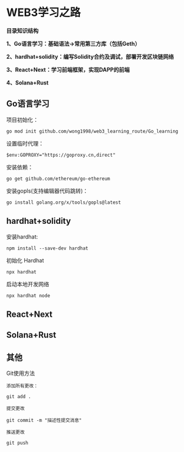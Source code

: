 # WEB3学习之路

**目录知识结构**

**1、Go语言学习：基础语法->常用第三方库（包括Geth）**

**2、hardhat+solidity：编写Solidity合约及调试，部署开发区块链网络**

**3、React+Next：学习前端框架，实现DAPP的前端**

**4、Solana+Rust**



## Go语言学习

项目初始化：

`go mod init github.com/wong1998/web3_learning_route/Go_learning`

设置临时代理：

`$env:GOPROXY="https://goproxy.cn,direct"`

安装依赖：

`go get github.com/ethereum/go-ethereum`

安装gopls(支持编辑器代码跳转)：

`go install golang.org/x/tools/gopls@latest`

## hardhat+solidity

安装hardhat:

`npm install --save-dev hardhat`

初始化 Hardhat

`npx hardhat`

启动本地开发网络

`npx hardhat node`

## React+Next



## Solana+Rust



## 其他

Git使用方法

```
添加所有更改：

git add .

提交更改

git commit -m "描述性提交消息"

推送更改

git push
```

